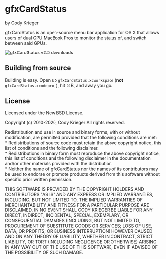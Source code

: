 # gfxCardStatus

by Cody Krieger

gfxCardStatus is an open-source menu bar application for OS X that allows users
of dual GPU MacBook Pros to monitor the status of, and switch between said GPUs.

![gfxCardStatus v2.5 downloads](https://img.shields.io/github/downloads/codykrieger/gfxCardStatus/v2.5/total?style=flat-square)

## Building from source

Building is easy. Open up `gfxCardStatus.xcworkspace` (**not**
`gfxCardStatus.xcodeproj`), hit ⌘B, and away you go.

## License

Licensed under the New BSD License.

Copyright (c) 2010-2020, Cody Krieger
All rights reserved.

Redistribution and use in source and binary forms, with or without
modification, are permitted provided that the following conditions are met:  
    * Redistributions of source code must retain the above copyright
      notice, this list of conditions and the following disclaimer.  
    * Redistributions in binary form must reproduce the above copyright
      notice, this list of conditions and the following disclaimer in the
      documentation and/or other materials provided with the distribution.  
    * Neither the name of gfxCardStatus nor the
      names of its contributors may be used to endorse or promote products
      derived from this software without specific prior written permission.  

THIS SOFTWARE IS PROVIDED BY THE COPYRIGHT HOLDERS AND CONTRIBUTORS "AS IS" AND
ANY EXPRESS OR IMPLIED WARRANTIES, INCLUDING, BUT NOT LIMITED TO, THE IMPLIED
WARRANTIES OF MERCHANTABILITY AND FITNESS FOR A PARTICULAR PURPOSE ARE
DISCLAIMED. IN NO EVENT SHALL CODY KRIEGER BE LIABLE FOR ANY
DIRECT, INDIRECT, INCIDENTAL, SPECIAL, EXEMPLARY, OR CONSEQUENTIAL DAMAGES
(INCLUDING, BUT NOT LIMITED TO, PROCUREMENT OF SUBSTITUTE GOODS OR SERVICES;
LOSS OF USE, DATA, OR PROFITS; OR BUSINESS INTERRUPTION) HOWEVER CAUSED AND
ON ANY THEORY OF LIABILITY, WHETHER IN CONTRACT, STRICT LIABILITY, OR TORT
(INCLUDING NEGLIGENCE OR OTHERWISE) ARISING IN ANY WAY OUT OF THE USE OF THIS
SOFTWARE, EVEN IF ADVISED OF THE POSSIBILITY OF SUCH DAMAGE.
